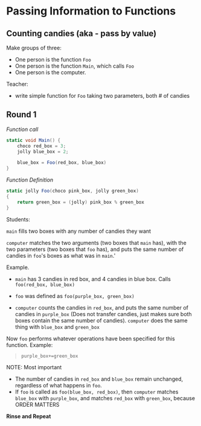 # Passing Information to Functions

## Counting candies (aka - pass by value)

Make groups of three:

- One person is the function `Foo`
- One person is the function `Main`, which calls `Foo`
- One person is the computer.

Teacher:
- write simple function for `Foo` taking two parameters, both # of candies


## Round 1

*Function call*
```csharp
static void Main() {
	choco red_box = 3;
	jolly blue_box = 2;
	
	blue_box = Foo(red_box, blue_box)
}
```

*Function Definition*
```csharp
static jolly Foo(choco pink_box, jolly green_box)
{
	return green_box = (jolly) pink_box % green_box
}
```

Students:

`main` fills two boxes with any number of candies they want

`computer` matches the two arguments (two boxes that `main` has), with the two parameters (two boxes that `foo` has), and puts the same number of candies in `foo`'s boxes as what was in `main`.' 

Example.  

* `main` has 3 candies in red box, and 4 candies in blue box.  Calls `foo(red_box, blue_box)`

* `foo` was defined as `foo(purple_box, green_box)`
* `computer` counts the candies in `red_box`, and puts the same number of candies in `purple_box` (Does not transfer candies, just makes sure both boxes contain the same number of candies).  `computer` does the same thing with `blue_box` and `green_box`

Now `foo` performs whatever operations have been specified for this function.
Example:
> `purple_box+=green_box`




NOTE: Most important

* The number of candies in `red_box` and `blue_box` remain unchanged, regardless of what happens in `foo`.
* If `foo` is called as `foo(blue_box, red_box)`, then `computer` matches `blue_box` with `purple_box`, and matches `red_box` with `green_box`, because ORDER MATTERS



**Rinse and Repeat**